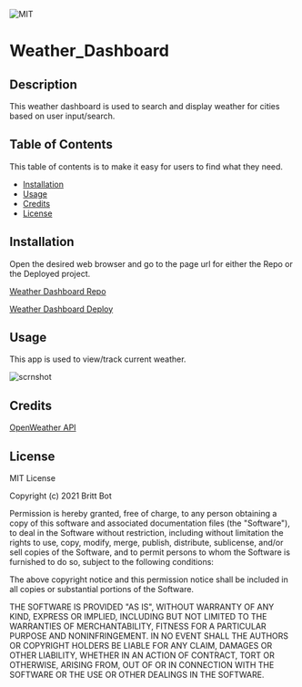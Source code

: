 ![MIT](https://img.shields.io/badge/License-MIT-yellow.svg)
# Weather_Dashboard
## Description 

This weather dashboard is used to search and display weather for cities based on user input/search.

## Table of Contents 

This table of contents is to make it easy for users to find what they need.

* [Installation](#installation)
* [Usage](#usage)
* [Credits](#credits)
* [License](#license)


## Installation

Open the desired web browser and go to the page url for either the Repo or the Deployed project.

[Weather Dashboard Repo](https://github.com/britt-bot/06-Weather_Dashboard)

[Weather Dashboard Deploy](https://britt-bot.github.io/06-Weather_Dashboard/)


## Usage 

This app is used to view/track current weather.

![scrnshot](https://user-images.githubusercontent.com/77466708/133945138-78529193-c1b7-4026-a1d1-a17dad9a4c4a.png)


## Credits

[OpenWeather API](https://openweathermap.org/api)


## License

MIT License

Copyright (c) 2021 Britt Bot

Permission is hereby granted, free of charge, to any person obtaining a copy
of this software and associated documentation files (the "Software"), to deal
in the Software without restriction, including without limitation the rights
to use, copy, modify, merge, publish, distribute, sublicense, and/or sell
copies of the Software, and to permit persons to whom the Software is
furnished to do so, subject to the following conditions:

The above copyright notice and this permission notice shall be included in all
copies or substantial portions of the Software.

THE SOFTWARE IS PROVIDED "AS IS", WITHOUT WARRANTY OF ANY KIND, EXPRESS OR
IMPLIED, INCLUDING BUT NOT LIMITED TO THE WARRANTIES OF MERCHANTABILITY,
FITNESS FOR A PARTICULAR PURPOSE AND NONINFRINGEMENT. IN NO EVENT SHALL THE
AUTHORS OR COPYRIGHT HOLDERS BE LIABLE FOR ANY CLAIM, DAMAGES OR OTHER
LIABILITY, WHETHER IN AN ACTION OF CONTRACT, TORT OR OTHERWISE, ARISING FROM,
OUT OF OR IN CONNECTION WITH THE SOFTWARE OR THE USE OR OTHER DEALINGS IN THE
SOFTWARE.
